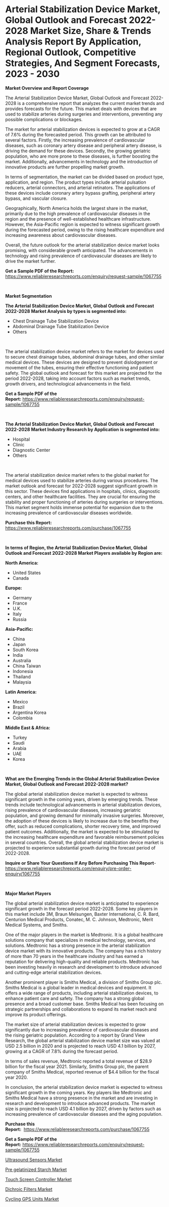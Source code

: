 <p><h1>Arterial Stabilization Device Market, Global Outlook and Forecast 2022-2028 Market Size, Share & Trends Analysis Report By Application, Regional Outlook, Competitive Strategies, And Segment Forecasts, 2023 - 2030</h1></p><p><strong>Market Overview and Report Coverage</strong></p>
<p><p>The Arterial Stabilization Device Market, Global Outlook and Forecast 2022-2028 is a comprehensive report that analyzes the current market trends and provides forecasts for the future. This market deals with devices that are used to stabilize arteries during surgeries and interventions, preventing any possible complications or blockages.</p><p>The market for arterial stabilization devices is expected to grow at a CAGR of 7.6% during the forecasted period. This growth can be attributed to several factors. Firstly, the increasing prevalence of cardiovascular diseases, such as coronary artery disease and peripheral artery disease, is driving the demand for these devices. Secondly, the growing geriatric population, who are more prone to these diseases, is further boosting the market. Additionally, advancements in technology and the introduction of innovative products are further propelling market growth.</p><p>In terms of segmentation, the market can be divided based on product type, application, and region. The product types include arterial pulsation reducers, arterial connectors, and arterial retinators. The applications of these devices include coronary artery bypass grafting, peripheral artery bypass, and vascular closure.</p><p>Geographically, North America holds the largest share in the market, primarily due to the high prevalence of cardiovascular diseases in the region and the presence of well-established healthcare infrastructure. However, the Asia-Pacific region is expected to witness significant growth during the forecasted period, owing to the rising healthcare expenditure and increasing awareness about cardiovascular diseases.</p><p>Overall, the future outlook for the arterial stabilization device market looks promising, with considerable growth anticipated. The advancements in technology and rising prevalence of cardiovascular diseases are likely to drive the market further.</p></p>
<p><strong>Get a Sample PDF of the Report:</strong> <a href="https://www.reliableresearchreports.com/enquiry/request-sample/1067755">https://www.reliableresearchreports.com/enquiry/request-sample/1067755</a></p>
<p>&nbsp;</p>
<p><strong>Market Segmentation</strong></p>
<p><strong>The Arterial Stabilization Device Market, Global Outlook and Forecast 2022-2028 Market Analysis by types is segmented into:</strong></p>
<p><ul><li>Chest Drainage Tube Stabilization Device</li><li>Abdominal Drainage Tube Stabilization Device</li><li>Others</li></ul></p>
<p>&nbsp;</p>
<p><p>The arterial stabilization device market refers to the market for devices used to secure chest drainage tubes, abdominal drainage tubes, and other similar medical devices. These devices are designed to prevent dislodgement or movement of the tubes, ensuring their effective functioning and patient safety. The global outlook and forecast for this market are projected for the period 2022-2028, taking into account factors such as market trends, growth drivers, and technological advancements in the field.</p></p>
<p><strong>Get a Sample PDF of the Report:</strong>&nbsp;<a href="https://www.reliableresearchreports.com/enquiry/request-sample/1067755">https://www.reliableresearchreports.com/enquiry/request-sample/1067755</a></p>
<p>&nbsp;</p>
<p><strong>The Arterial Stabilization Device Market, Global Outlook and Forecast 2022-2028 Market Industry Research by Application is segmented into:</strong></p>
<p><ul><li>Hospital</li><li>Clinic</li><li>Diagnostic Center</li><li>Others</li></ul></p>
<p>&nbsp;</p>
<p><p>The arterial stabilization device market refers to the global market for medical devices used to stabilize arteries during various procedures. The market outlook and forecast for 2022-2028 suggest significant growth in this sector. These devices find applications in hospitals, clinics, diagnostic centers, and other healthcare facilities. They are crucial for ensuring the stability and proper functioning of arteries during surgeries or interventions. This market segment holds immense potential for expansion due to the increasing prevalence of cardiovascular diseases worldwide.</p></p>
<p><strong>Purchase this Report:</strong>&nbsp; <a href="https://www.reliableresearchreports.com/purchase/1067755">https://www.reliableresearchreports.com/purchase/1067755</a></p>
<p>&nbsp;</p>
<p><strong>In terms of Region, the Arterial Stabilization Device Market, Global Outlook and Forecast 2022-2028 Market Players available by Region are:</strong></p>
<p>
    <p> <strong> North America: </strong>
        <ul>
            <li>United States</li>
            <li>Canada</li>
        </ul>
        </p> 
    <p> <strong> Europe: </strong>
        <ul>
            <li>Germany</li>
            <li>France</li>
            <li>U.K.</li>
            <li>Italy</li>
            <li>Russia</li>
        </ul>
        </p> 
    <p> <strong> Asia-Pacific: </strong>
        <ul>
            <li>China</li>
            <li>Japan</li>
            <li>South Korea</li>
            <li>India</li>
            <li>Australia</li>
            <li>China Taiwan</li>
            <li>Indonesia</li>
            <li>Thailand</li>
            <li>Malaysia</li>
        </ul>
        </p> 
    <p> <strong> Latin America: </strong>
        <ul>
            <li>Mexico</li>
            <li>Brazil</li>
            <li>Argentina Korea</li>
            <li>Colombia</li>
        </ul>
        </p> 
    <p> <strong> Middle East & Africa: </strong>
        <ul>
            <li>Turkey</li>
            <li>Saudi</li>
            <li>Arabia</li>
            <li>UAE</li>
            <li>Korea</li>
        </ul>
    </p>
    </p>
<p>&nbsp;</p>
<p><strong>What are the Emerging Trends in the Global Arterial Stabilization Device Market, Global Outlook and Forecast 2022-2028 market?</strong></p>
<p><p>The global arterial stabilization device market is expected to witness significant growth in the coming years, driven by emerging trends. These trends include technological advancements in arterial stabilization devices, rising prevalence of cardiovascular diseases, increasing geriatric population, and growing demand for minimally invasive surgeries. Moreover, the adoption of these devices is likely to increase due to the benefits they offer, such as reduced complications, shorter recovery time, and improved patient outcomes. Additionally, the market is expected to be stimulated by the increasing healthcare expenditure and favorable reimbursement policies in several countries. Overall, the global arterial stabilization device market is projected to experience substantial growth during the forecast period of 2022-2028.</p></p>
<p><strong>Inquire or Share Your Questions If Any Before Purchasing This Report</strong>- <a href="https://www.reliableresearchreports.com/enquiry/pre-order-enquiry/1067755">https://www.reliableresearchreports.com/enquiry/pre-order-enquiry/1067755</a></p>
<p>&nbsp;</p>
<p><strong>Major Market Players</strong></p>
<p><p>The global arterial stabilization device market is anticipated to experience significant growth in the forecast period 2022-2028. Some key players in this market include 3M, Braun Melsungen, Baxter International, C. R. Bard, Centurion Medical Products, Conatec, M. C. Johnson, Medtronic, Merit Medical Systems, and Smiths.</p><p>One of the major players in the market is Medtronic. It is a global healthcare solutions company that specializes in medical technology, services, and solutions. Medtronic has a strong presence in the arterial stabilization device market with its innovative products. The company has a rich history of more than 70 years in the healthcare industry and has earned a reputation for delivering high-quality and reliable products. Medtronic has been investing heavily in research and development to introduce advanced and cutting-edge arterial stabilization devices.</p><p>Another prominent player is Smiths Medical, a division of Smiths Group plc. Smiths Medical is a global leader in medical devices and equipment. It offers a wide range of products, including arterial stabilization devices, to enhance patient care and safety. The company has a strong global presence and a broad customer base. Smiths Medical has been focusing on strategic partnerships and collaborations to expand its market reach and improve its product offerings.</p><p>The market size of arterial stabilization devices is expected to grow significantly due to increasing prevalence of cardiovascular diseases and the rising geriatric population. According to a report by Grand View Research, the global arterial stabilization device market size was valued at USD 2.5 billion in 2020 and is projected to reach USD 4.1 billion by 2027, growing at a CAGR of 7.8% during the forecast period.</p><p>In terms of sales revenue, Medtronic reported a total revenue of $28.9 billion for the fiscal year 2021. Similarly, Smiths Group plc, the parent company of Smiths Medical, reported revenue of $4.4 billion for the fiscal year 2020.</p><p>In conclusion, the arterial stabilization device market is expected to witness significant growth in the coming years. Key players like Medtronic and Smiths Medical have a strong presence in the market and are investing in research and development to introduce advanced products. The market size is projected to reach USD 4.1 billion by 2027, driven by factors such as increasing prevalence of cardiovascular diseases and the aging population.</p></p>
<p><strong>Purchase this Report:</strong>&nbsp;&nbsp;<a href="https://www.reliableresearchreports.com/purchase/1067755">https://www.reliableresearchreports.com/purchase/1067755</a></p>
<p></p>
<p><strong>Get a Sample PDF of the Report:</strong>&nbsp;<a href="https://www.reliableresearchreports.com/enquiry/request-sample/1067755">https://www.reliableresearchreports.com/enquiry/request-sample/1067755</a></p>
<p><p><a href="https://medium.com/@loretashyti01/ultrasound-sensors-market-size-growth-forecast-2023-2030-77ca3f1e0f85">Ultrasound Sensors Market</a></p><p><a href="https://www.reportprime.com/pre-gelatinized-starch-r6834">Pre gelatinized Starch Market</a></p><p><a href="https://medium.com/@sarademiri71/touch-screen-controller-market-size-growth-forecast-2023-2030-afbb06b5d29c">Touch Screen Controller Market</a></p><p><a href="https://www.linkedin.com/pulse/dichroic-filters-market-size-growth-forecast-from-2023-2030-xeg1c/">Dichroic Filters Market</a></p><p><a href="https://www.linkedin.com/pulse/cycling-gps-units-market-research-report-unlocks-analysis-financial-xor0c/">Cycling GPS Units Market</a></p></p>